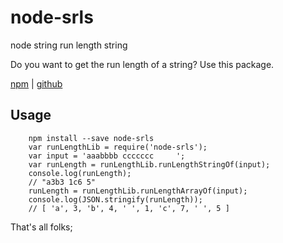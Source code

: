 # node-srls
node string run length string

Do you want to get the run length of a string? Use this package.

[npm](https://www.npmjs.com/package/node-srls) | [github](https://github.com/faxianshanxi/node-srls)

## Usage

```
    npm install --save node-srls
    var runLengthLib = require('node-srls');
    var input = 'aaabbbb ccccccc     ';
    var runLength = runLengthLib.runLengthStringOf(input);
    console.log(runLength);
    // "a3b3 1c6 5"
    runLength = runLengthLib.runLengthArrayOf(input);
    console.log(JSON.stringify(runLength));
    // [ 'a', 3, 'b', 4, ' ', 1, 'c', 7, ' ', 5 ]
```

That's all folks;
